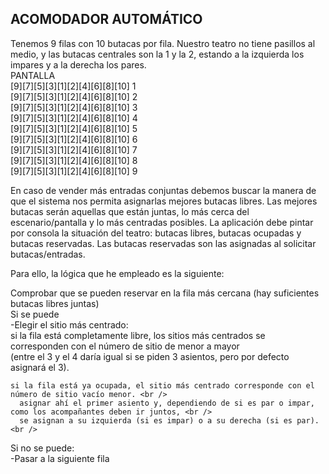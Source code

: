## ACOMODADOR AUTOMÁTICO

Tenemos 9 filas con 10 butacas por fila. Nuestro teatro no tiene pasillos al medio, y las butacas centrales son la 1 y la 2, estando a la izquierda los impares y a la derecha los pares. <br />
            PANTALLA <br />
[9][7][5][3][1][2][4][6][8][10] 1  <br />
[9][7][5][3][1][2][4][6][8][10] 2 <br />
[9][7][5][3][1][2][4][6][8][10] 3 <br />
[9][7][5][3][1][2][4][6][8][10] 4 <br />
[9][7][5][3][1][2][4][6][8][10] 5 <br />
[9][7][5][3][1][2][4][6][8][10] 6 <br />
[9][7][5][3][1][2][4][6][8][10] 7 <br />
[9][7][5][3][1][2][4][6][8][10] 8 <br />
[9][7][5][3][1][2][4][6][8][10] 9 <br />

En caso de vender más entradas conjuntas debemos buscar la manera de que el sistema nos permita asignarlas mejores butacas libres.
Las mejores butacas serán aquellas que están juntas, lo más cerca del escenario/pantalla y lo más centradas posibles.
La aplicación debe pintar por consola la situación del teatro: butacas libres, butacas ocupadas y butacas reservadas.
Las butacas reservadas son las asignadas al solicitar butacas/entradas.

Para ello, la lógica que he empleado es la siguiente: 

Comprobar que se pueden reservar en la fila más cercana (hay suficientes butacas libres juntas) <br />
Si se puede <br />
-Elegir el sitio más centrado: <br />
    si la fila está completamente libre, los sitios más centrados se corresponden con el número de sitio de menor a mayor <br />
    (entre el 3 y el 4 daría igual si se piden 3 asientos, pero por defecto asignará el 3).<br />
    
    si la fila está ya ocupada, el sitio más centrado corresponde con el número de sitio vacío menor. <br />
      asignar ahí el primer asiento y, dependiendo de si es par o impar, como los acompañantes deben ir juntos, <br />
      se asignan a su izquierda (si es impar) o a su derecha (si es par). <br />
      
Si no se puede: <br />
-Pasar a la siguiente fila <br />

 
